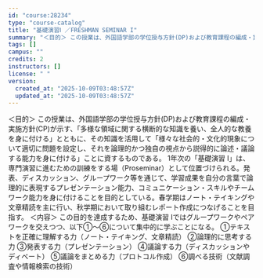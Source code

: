 ```yaml
---
id: "course:28234"
type: "course-catalog"
title: "基礎演習Ⅰ ／FRESHMAN SEMINAR I"
summary: "＜目的＞ この授業は、外国語学部の学位授与方針(DP)および教育課程の編成・実施方針(CP)が示す、「多様な領域に関する横断的な知識を養い、全人的な教養を身に付ける」とともに、その知識を活用して「様々な社会的・文化的現象について適切に問題を…"
tags: []
campus: ""
credits: 2
instructors: []
license: " "
version:
  created_at: "2025-10-09T03:48:57Z"
  updated_at: "2025-10-09T03:48:57Z"
---
```


＜目的＞ この授業は、外国語学部の学位授与方針(DP)および教育課程の編成・実施方針(CP)が示す、「多様な領域に関する横断的な知識を養い、全人的な教養を身に付ける」とともに、その知識を活用して「様々な社会的・文化的現象について適切に問題を設定し、それを論理的かつ独自の視点から説得的に論述・議論する能力を身に付ける」ことに資するものである。 1年次の「基礎演習 I」は、専門演習に進むための訓練をする場（Proseminar）として位置づけられる。発表、ディスカッション、グループワーク等を通じて、学習成果を自分の言葉で論理的に表現するプレゼンテーション能力、コミュニケーション・スキルやチームワーク能力を身に付けることを目的としている。春学期はノート・テイキングや文章精読を主に行い、秋学期において取り組むレポート作成につなげることを目指す。 ＜内容＞ この目的を達成するため、基礎演習 Iではグループワークやペアワークを交えつつ、以下①～⑥について集中的に学ぶことになる。 ①テキストを正確に理解する力（ノート・テイキング、文章精読） ②論理的に思考する力 ③発表する力（プレゼンテーション） ④議論する力（ディスカッションやディベート） ⑤議論をまとめる力（プロトコル作成） ⑥調べる技術（文献調査や情報検索の技術）
